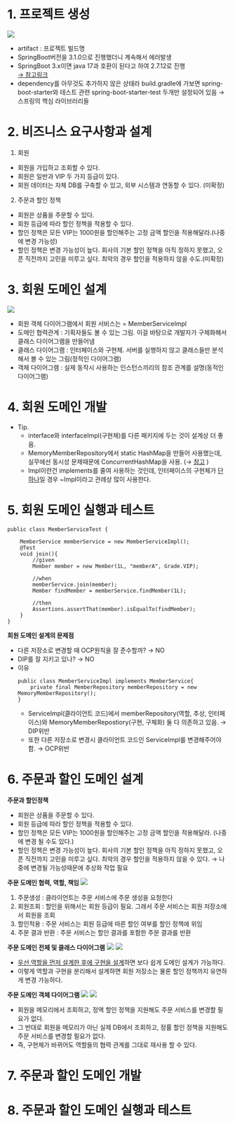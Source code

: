 # 1. 프로젝트 생성

<img src="./image/sec02_1.png">

- artifact : 프로젝트 빌드명
- SpringBoot버전을 3.1.0으로 진행했더니 계속해서 에러발생
- SpringBoot 3.x이면 java 17과 호환이 된다고 하여 2.7.12로 진행   
[→ <U>참고링크</U>](https://velog.io/@m2nja201/build.gradle-%EC%98%A4%EB%A5%98-%ED%94%84%EB%A1%9C%EC%A0%9D%ED%8A%B8-%EC%83%9D%EC%84%B1-%EC%8B%9C-gradle-%EC%98%A4%EB%A5%98-spring-boot-intelliJ)
- dependency를 아무것도 추가하지 않은 상태라 build.gradle에 가보면 spring-boot-starter와 테스트 관련 spring-boot-starter-test 두개만 설정되어 있음 → 스프링의 핵심 라이브러리들

# 2. 비즈니스 요구사항과 설계
1. 회원
- 회원을 가입하고 조회할 수 있다.
- 회원은 일반과 VIP 두 가지 등급이 있다.
- 회원 데이터는 자체 DB를 구축할 수 있고, 외부 시스템과 연동할 수 있다. (미확정)
2. 주문과 할인 정책
- 회원은 상품을 주문할 수 있다.
- 회원 등급에 따라 할인 정책을 적용할 수 있다.
- 할인 정책은 모든 VIP는 1000원을 할인해주는 고정 금액 할인을 적용해달라.(나중에 변경 가능성)
- 할인 정책은 변경 가능성이 높다. 회사의 기본 할인 정책을 아직 정하지 못했고, 오픈 직전까지 고민을 미루고 싶다. 최악의 경우 할인을 적용하지 않을 수도.(미확정)

# 3. 회원 도메인 설계

<img src="./image/sec02_2.png">

- 회원 객체 다이어그램에서 회원 서비스는 = MemberServiceImpl
- 도메인 협력관계 : 기획자들도 볼 수 있는 그림. 이걸 바탕으로 개발자가 구체화해서 클래스 다이어그램을 만들어냄
- 클래스 다이어그램 : 인터페이스와 구현체. 서버를 실행하지 않고 클래스들만 분석해서 볼 수 있는 그림(정적인 다이어그램)
- 객체 다이어그램 : 실제 동작시 사용하는 인스턴스끼리의 참조 관계를 설명(동적인 다이어그램)

# 4. 회원 도메인 개발
- Tip.
    - interface와 interfaceImpl(구현체)를 다른 패키지에 두는 것이 설계상 더 좋음.
    - MemoryMemberRepository에서 static HashMap을 만들어 사용했는데, 실무에선 동시성 문제때문에 ConcurrentHashMap을 사용. (→ [<U>참고</U>](https://applepick.tistory.com/124) )
    - Impl이란건 implements를 줄여 사용하는 것인데, 인터페이스의 구현체가 <U>단 하나</U>일 경우 ~Impl이라고 관례상 많이 사용한다.

# 5. 회원 도메인 실행과 테스트 
```
public class MemberServiceTest {

    MemberService memberService = new MemberServiceImpl();
    @Test
    void join(){
        //given
        Member member = new Member(1L, "memberA", Grade.VIP);

        //when
        memberService.join(member);
        Member findMember = memberService.findMember(1L);

        //then
        Assertions.assertThat(member).isEqualTo(findMember);
    }
}
```

**회원 도메인 설계의 문제점**
- 다른 저장소로 변경할 때 OCP원칙을 잘 준수할까? → NO
- DIP를 잘 지키고 있나? → NO
- 이유
    ```
    public class MemberServiceImpl implements MemberService{
        private final MemberRepository memberRepository = new MemoryMemberRepository();
    }
    ```
    - ServiceImpl(클라이언트 코드)에서 memberRepository(역할, 추상, 인터페이스)와 MemoryMemberRepostiory(구현, 구체화) 둘 다 의존하고 있음. → DIP위반
    - 또한 다른 저장소로 변경시 클라이언트 코드인 ServiceImpl를 변경해주어야 함. → OCP위반

# 6. 주문과 할인 도메인 설계

**주문과 할인정책**
- 회원은 상품을 주문할 수 있다.
- 회원 등급에 따라 할인 정책을 적용할 수 있다.
- 할인 정책은 모든 VIP는 1000원을 할인해주는 고정 금액 할인을 적용해달라. (나중에 변경 될 수도 있다.)
- 할인 정책은 변경 가능성이 높다. 회사의 기본 할인 정책을 아직 정하지 못했고, 오픈 직전까지 고민을 미루고 싶다. 최악의 경우 할인을 적용하지 않을 수 있다. → 나중에 변경될 가능성때문에 추상화 작업 필요

**주문 도메인 협력, 역할, 책임**
<img src="./image/sec02_3.png">

1. 주문생성 : 클라이언트는 주문 서비스에 주문 생성을 요청한다
2. 회원조회 : 할인을 위해서는 회원 등급이 필요. 그래서 주문 서비스는 회원 저장소에서 회원을 조회
3. 할인적용 : 주문 서비스는 회원 등급에 따른 할인 여부를 할인 정책에 위임
4. 주문 결과 반환 : 주문 서비스는 할인 결과를 포함한 주문 결과를 반환

**주문 도메인 전체 및 클래스 다이어그램**
<img src="./image/sec02_4.png">
<img src="./image/sec02_5.png">

- <U>우선 역할을 먼저 설계한 후에 구현을 설계</U>하면 보다 쉽게 도메인 설계가 가능하다.
- 이렇게 역할과 구현을 분리해서 설계하면 회원 저장소는 물론 할인 정책까지 유연하게 변경 가능하다.

**주문 도메인 객체 다이어그램**
<img src="./image/sec02_6.png">
<img src="./image/sec02_7.png">

- 회원을 메모리에서 조회하고, 정액 할인 정책을 지원해도 주문 서비스를 변경할 필요가 없다.
- 그 반대로 회원을 메모리가 아닌 실제 DB에서 조회하고, 정률 할인 정책을 지원해도 주문 서비스를 변경할 필요가 없다.
- 즉, 구현체가 바뀌어도 역할들의 협력 관계를 그대로 재사용 할 수 있다.

# 7. 주문과 할인 도메인 개발
# 8. 주문과 할인 도메인 실행과 테스트


